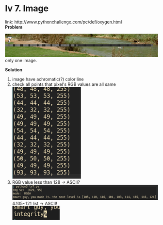 # lv 7. Image

link: http://www.pythonchallenge.com/pc/def/oxygen.html  
**Problem**  

![problem](./oxygen.png)  
only one image. 

**Solution**

1. image have achromatic(?) color line  
2. check all points that pixel's RGB values are all same   
![image](./sol1.png)   
3. RGB value less than 128 -> ASCII?  
![image](./sol2.png)  
4.105~121 list -> ASCII!  
![image](./sol3.png)
